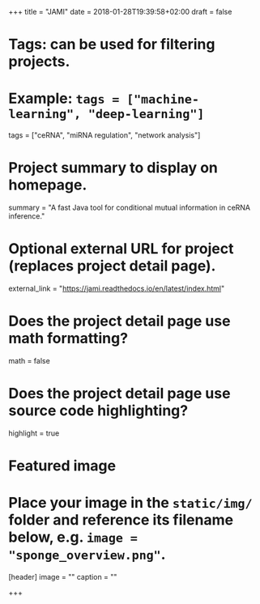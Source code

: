 +++
title = "JAMI"
date = 2018-01-28T19:39:58+02:00
draft = false

# Tags: can be used for filtering projects.
# Example: `tags = ["machine-learning", "deep-learning"]`
tags = ["ceRNA", "miRNA regulation", "network analysis"]

# Project summary to display on homepage.
summary = "A fast Java tool for conditional mutual information in ceRNA inference."


# Optional external URL for project (replaces project detail page).
external_link = "https://jami.readthedocs.io/en/latest/index.html"

# Does the project detail page use math formatting?
math = false

# Does the project detail page use source code highlighting?
highlight = true

# Featured image
# Place your image in the `static/img/` folder and reference its filename below, e.g. `image = "sponge_overview.png"`.
[header]
image = ""
caption = ""

+++
